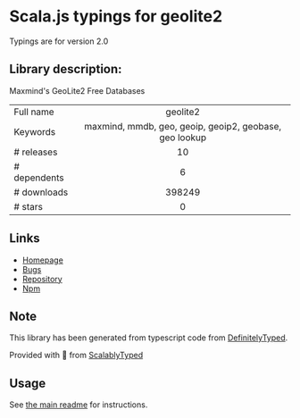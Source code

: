 
# Scala.js typings for geolite2

Typings are for version 2.0

## Library description:
Maxmind's GeoLite2 Free Databases

|                    |                 |
| ------------------ | :-------------: |
| Full name          | geolite2 |
| Keywords           | maxmind, mmdb, geo, geoip, geoip2, geobase, geo lookup |
| # releases         | 10 |
| # dependents       | 6 |
| # downloads        | 398249 |
| # stars            | 0 |

## Links
- [Homepage](https://github.com/runk/node-geolite2#readme)
- [Bugs](https://github.com/runk/node-geolite2/issues)
- [Repository](https://github.com/runk/node-geolite2)
- [Npm](https://www.npmjs.com/package/geolite2)
    


## Note
This library has been generated from typescript code from [DefinitelyTyped](https://definitelytyped.org).

Provided with :purple_heart: from [ScalablyTyped](https://github.com/oyvindberg/ScalablyTyped)

## Usage
See [the main readme](../../readme.md) for instructions.


